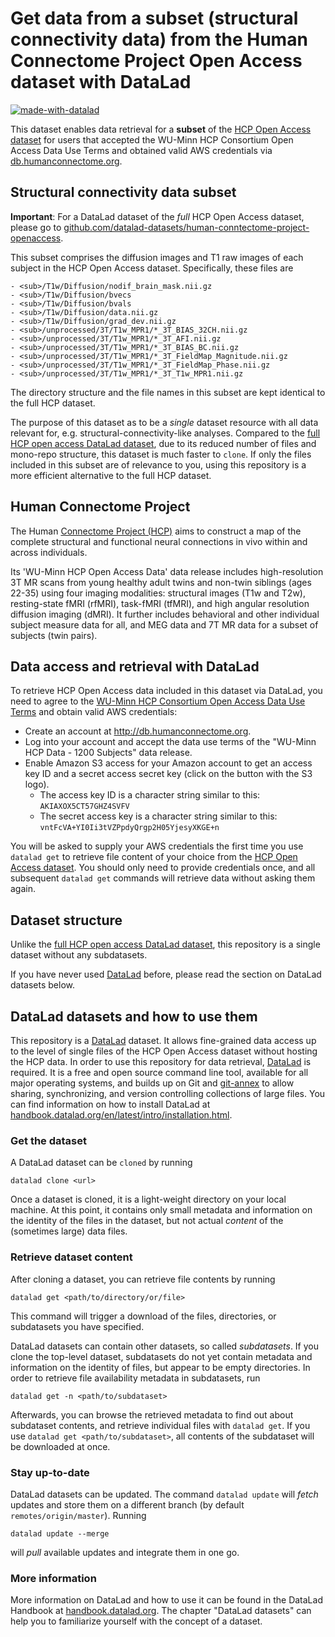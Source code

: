 # Get data from a subset (structural connectivity data) from the Human Connectome Project Open Access dataset with DataLad

[![made-with-datalad](https://www.datalad.org/badges/made_with.svg)](https://datalad.org)

This dataset enables data retrieval for a **subset** of the [HCP Open Access
dataset](https://registry.opendata.aws/hcp-openaccess/) for users that accepted
the WU-Minn HCP Consortium Open Access Data Use Terms and obtained valid AWS
credentials via [db.humanconnectome.org](http://db.humanconnectome.org).

## Structural connectivity data subset

**Important**: For a DataLad dataset of the *full* HCP Open Access dataset,
please go to
[github.com/datalad-datasets/human-conntectome-project-openaccess](https://github.com/datalad-datasets/human-connectome-project-openaccess).

This subset comprises the diffusion images and T1 raw images of each subject in
the HCP Open Access dataset. Specifically, these files are

```
- <sub>/T1w/Diffusion/nodif_brain_mask.nii.gz
- <sub>/T1w/Diffusion/bvecs
- <sub>/T1w/Diffusion/bvals
- <sub>/T1w/Diffusion/data.nii.gz
- <sub>/T1w/Diffusion/grad_dev.nii.gz
- <sub>/unprocessed/3T/T1w_MPR1/*_3T_BIAS_32CH.nii.gz
- <sub>/unprocessed/3T/T1w_MPR1/*_3T_AFI.nii.gz
- <sub>/unprocessed/3T/T1w_MPR1/*_3T_BIAS_BC.nii.gz
- <sub>/unprocessed/3T/T1w_MPR1/*_3T_FieldMap_Magnitude.nii.gz
- <sub>/unprocessed/3T/T1w_MPR1/*_3T_FieldMap_Phase.nii.gz
- <sub>/unprocessed/3T/T1w_MPR1/*_3T_T1w_MPR1.nii.gz

```

The directory structure and the file names in this subset are kept identical to
the full HCP dataset.

The purpose of this dataset as to be a *single* dataset resource with all data
relevant for, e.g. structural-connectivity-like analyses. Compared to the
[full HCP open access DataLad dataset](https://github.com/datalad-datasets/human-connectome-project-openaccess),
due to its reduced number of files and mono-repo structure, this dataset is
much faster to ``clone``. If only the files included in this subset are of
relevance to you, using this repository is a more efficient alternative to the
full HCP dataset.


## Human Connectome Project

The Human [Connectome Project (HCP)](http://www.humanconnectomeproject.org/about/)
aims to construct a map of the complete structural and functional neural
connections in vivo within and across individuals.

Its 'WU-Minn HCP Open Access Data' data release includes high-resolution 3T MR
scans from young healthy adult twins and non-twin siblings (ages 22-35) using
four imaging modalities: structural images (T1w and T2w), resting-state fMRI (rfMRI),
task-fMRI (tfMRI), and high angular resolution diffusion imaging (dMRI). It
further includes behavioral and other individual subject measure data for all,
and MEG data and 7T MR data for a subset of subjects (twin pairs).

## Data access and retrieval with DataLad

To retrieve HCP Open Access data included in this dataset via DataLad, you need to agree
to the [WU-Minn HCP Consortium Open Access Data Use Terms](./DATA_USE_AGREEMENT.md)
and obtain valid AWS credentials:

- Create an account at http://db.humanconnectome.org.
- Log into your account and accept the data use terms of the "WU-Minn HCP Data -
  1200 Subjects" data release.
- Enable Amazon S3 access for your Amazon account to get an access key ID
  and a secret access secret key (click on the button with the S3 logo).
  - The access key ID is a character string similar to this: ``AKIAXOX5CT57GHZ4SVFV``
  - The secret access key is a character string similar to this: ``vntFcVA+YI0Ii3tVZPpdyQrgp2H05YjesyXKGE+n``

You will be asked to supply your AWS credentials the first time you use `datalad get`
to retrieve file content of your choice from
the [HCP Open Access dataset](https://registry.opendata.aws/hcp-openaccess/). You
should only need to provide credentials once, and all subsequent `datalad get` commands
will retrieve data without asking them again.

## Dataset structure

Unlike the [full HCP open access DataLad dataset](https://github.com/datalad-datasets/human-connectome-project-openaccess),
this repository is a single dataset without any subdatasets.

If you have never used [DataLad](https://www.datalad.org/) before, please read the
section on DataLad datasets below.

## DataLad datasets and how to use them

This repository is a [DataLad](https://www.datalad.org/) dataset. It allows fine-grained
data access up to the level of single files of the HCP Open Access dataset without hosting
the HCP data. In order to use this repository for data retrieval,
[DataLad](https://www.datalad.org/) is required. It is a free and open source command line
tool, available for all major operating systems, and builds up on Git and
[git-annex](https://git-annex.branchable.com/) to allow sharing, synchronizing, and version
controlling collections of large files. You can find information on how to install DataLad
at [handbook.datalad.org/en/latest/intro/installation.html](http://handbook.datalad.org/en/latest/intro/installation.html).

### Get the dataset

A DataLad dataset can be `cloned` by running

```
datalad clone <url>
```
Once a dataset is cloned, it is a light-weight directory on your local machine.
At this point, it contains only small metadata and information on the identity of
the files in the dataset, but not actual *content* of the (sometimes large) data files.

### Retrieve dataset content

After cloning a dataset, you can retrieve file contents by running
```
datalad get <path/to/directory/or/file>
```
This command will trigger a download of the files, directories, or subdatasets you have specified.

DataLad datasets can contain other datasets, so called *subdatasets*. If you clone the top-level
dataset, subdatasets do not yet contain metadata and information on the identity of files,
but appear to be empty directories. In order to retrieve file availability metadata in
subdatasets, run

```
datalad get -n <path/to/subdataset>
```
Afterwards, you can browse the retrieved metadata to find out about subdataset contents, and
retrieve individual files with `datalad get`. If you use `datalad get <path/to/subdataset>`,
all contents of the subdataset will be downloaded at once.

### Stay up-to-date

DataLad datasets can be updated. The command `datalad update` will *fetch* updates and store them
on a different branch (by default `remotes/origin/master`). Running
```
datalad update --merge
```
will *pull* available updates and integrate them in one go.

### More information

More information on DataLad and how to use it can be found in the DataLad Handbook at
[handbook.datalad.org](http://handbook.datalad.org/en/latest/index.html). The chapter
"DataLad datasets" can help you to familiarize yourself with the concept of a dataset.
